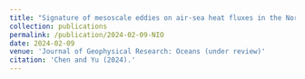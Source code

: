 ```yaml
---
title: "Signature of mesoscale eddies on air-sea heat fluxes in the North Indian Ocean"
collection: publications
permalink: /publication/2024-02-09-NIO
date: 2024-02-09
venue: 'Journal of Geophysical Research: Oceans (under review)'
citation: 'Chen and Yu (2024).'
---
```

